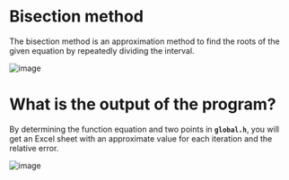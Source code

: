 # Bisection method
The bisection method is an approximation method to find the roots of the given equation by repeatedly dividing the interval.

![image](https://user-images.githubusercontent.com/103695558/229824240-f4d369ee-6694-4733-bc55-51bc98f68cc5.png)


# What is the output of the program?

By determining the function equation and two points in **`global.h`**, you will get an Excel sheet with an approximate value for each iteration and the relative error.


![image](https://user-images.githubusercontent.com/103695558/229858341-e659dac4-da7c-411f-8055-b7a319125f3f.png)


